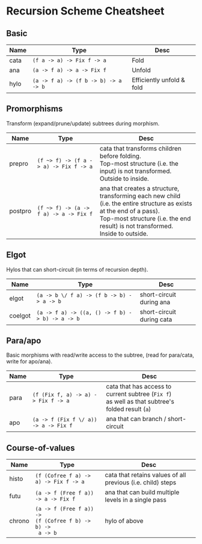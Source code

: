 # Recursion Scheme Cheatsheet

## Basic

| Name | Type | Desc |
|--|--|--|
| cata | `(f a -> a) -> Fix f -> a` | Fold |
| ana  | `(a -> f a) -> a -> Fix f` | Unfold |
| hylo | `(a -> f a) -> (f b -> b) -> a -> b` | Efficiently unfold & fold |

## Promorphisms

Transform (expand/prune/update) subtrees during morphism.

| Name | Type | Desc |
|--|--|--|
| prepro | `(f ~> f) -> (f a -> a) -> Fix f -> a` | cata that transforms children before folding. <br> Top-most structure (i.e. the input) is not transformed. <br> Outside to inside. |
| postpro  | `(f ~> f) -> (a -> f a) -> a -> Fix f` | ana that creates a structure, transforming each new child<br>(i.e. the entire structure as exists at the end of a pass). <br> Top-most structure (i.e. the end result) is not transformed. <br> Inside to outside. |

## Elgot

Hylos that can short-circuit (in terms of recursion depth).

| Name | Type | Desc |
|--|--|--|
| elgot | `(a -> b \/ f a) -> (f b -> b) -> a -> b` | short-circuit during ana  |
| coelgot | `(a -> f a) -> ((a, () -> f b) -> b) -> a -> b` | short-circuit during cata  |

## Para/apo

Basic morphisms with read/write access to the subtree, (read for para/cata, write for apo/ana).

| Name | Type | Desc |
|--|--|--|
| para | `(f (Fix f, a) -> a) -> Fix f -> a` | cata that has access to current subtree (`Fix f`) <br> as well as that subtree's folded result (`a`) |
| apo  | `(a -> f (Fix f \/ a)) -> a -> Fix f` | ana that can branch / short-circuit |

## Course-of-values

| Name | Type | Desc |
|--|--|--|
| histo | `(f (Cofree f a) -> a) -> Fix f -> a` | cata that retains values of all previous (i.e. child) steps |
| futu | `(a -> f (Free f a)) -> a -> Fix f` | ana that can build multiple levels in a single pass |
| chrono | `(a -> f (Free f a)) ->`<br>`(f (Cofree f b) -> b) ->`<br>` a -> b` | hylo of above |
